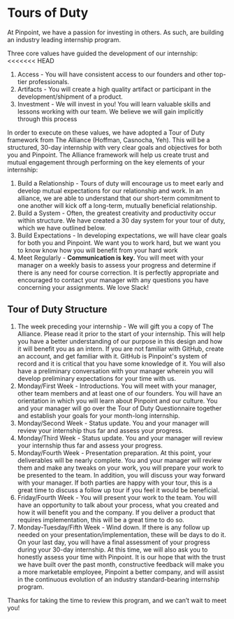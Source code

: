 # Tours of Duty

At Pinpoint, we have a passion for investing in others. As such, are building an industry leading internship program.

Three core values have guided the development of our internship:
<<<<<<< HEAD
1. Access - You will have consistent access to our founders and other top-tier professionals.
1. Artifacts - You will create a high quality artifact or participant in the development/shipment of a product.
1. Investment - We will invest in you! You will learn valuable skills and lessons working with our team. We believe we will gain implicitly through this process

In order to execute on these values, we have adopted a Tour of Duty framework from The Alliance (Hoffman, Casnocha, Yeh). This will be a structured, 30-day internship with very clear goals and objectives for both you and Pinpoint. The Alliance framework will help us create trust and mutual engagement through performing on the key elements of your internship:

1. Build a Relationship - Tours of duty will encourage us to meet early and develop mutual expectations for our relationship and work. In an alliance, we are able to understand that our short-term commitment to one another will kick off a long-term, mutually beneficial relationship.
1. Build a System - Often, the greatest creativity and productivity occur within structure. We have created a 30 day system for your tour of duty, which we have outlined below.
1. Build Expectations - In developing expectations, we will have clear goals for both you and Pinpoint. We want you to work hard, but we want you to know know how you will benefit from your hard work
1. Meet Regularly - **Communication is key.** You will meet with your manager on a weekly basis to assess your progress and determine if there is any need for course correction. It is perfectly appropriate and encouraged to contact your manager with any questions you have concerning your assignments. We love Slack!

## Tour of Duty Structure

1. The week preceding your internship - We will gift you a copy of The Alliance. Please read it prior to the start of your internship. This will help you have a better understanding of our purpose in this design and how it will benefit you as an intern. If you are not familiar with GitHub, create an account, and get familiar with it. GitHub is Pinpoint's system of record and it is critical that you have some knowledge of it. You will also have a preliminary conversation with your manager wherein you will develop preliminary expectations for your time with us.
1. Monday/First Week - Introductions. You will meet with your manager, other team members and at least one of our founders. You will have an orientation in which you will learn about Pinpoint and our culture. You and your manager will go over the Tour of Duty Questionnaire together and establish your goals for your month-long internship.
1. Monday/Second Week - Status update. You and your manager will review your internship thus far and assess your progress.
1. Monday/Third Week - Status update. You and your manager will review your internship thus far and assess your progress.
1. Monday/Fourth Week - Presentation preparation. At this point, your deliverables will be nearly complete. You and your manager will review them and make any tweaks on your work, you will prepare your work to be presented to the team. In addition, you will discuss your way forward with your manager. If both parties are happy with your tour, this is a great time to discuss a follow up tour if you feel it would be beneficial.
1. Friday/Fourth Week - You will present your work to the team. You will have an opportunity to talk about your process, what you created and how it will benefit you and the company. If you deliver a product that requires implementation, this will be a great time to do so.
1. Monday-Tuesday/Fifth Week - Wind down. If there is any follow up needed on your presentation/implementation, these will be days to do it. On your last day, you will have a final assessment of your progress during your 30-day internship. At this time, we will also ask you to honestly assess your time with Pinpoint. It is our hope that with the trust we have built over the past month, constructive feedback will make you a more marketable employee, Pinpoint a better company, and will assist in the continuous evolution of an industry standard-bearing internship program.

Thanks for taking the time to review this program, and we can’t wait to meet you!